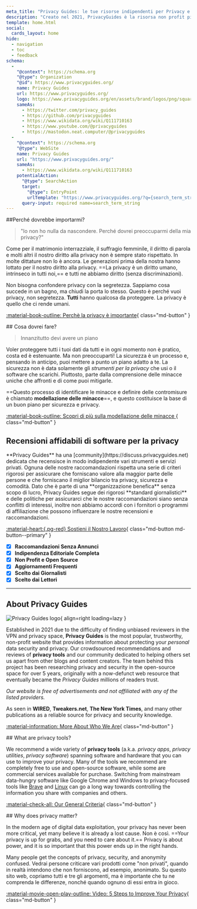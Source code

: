 ```yaml
---
meta_title: "Privacy Guides: le tue risorse indipendenti per Privacy e Sicurezza"
description: "Creato nel 2021, PrivacyGuides è la risorsa non profit più popolare e affidabile per trovare strumenti sulla privacy e imparare come proteggere la tua vita digitale."
template: home.html
social:
  cards_layout: home
hide:
  - navigation
  - toc
  - feedback
schema:
  - 
    "@context": https://schema.org
    "@type": Organization
    "@id": https://www.privacyguides.org/
    name: Privacy Guides
    url: https://www.privacyguides.org/
    logo: https://www.privacyguides.org/en/assets/brand/logos/png/square/pg-yellow.png
    sameAs:
      - https://twitter.com/privacy_guides
      - https://github.com/privacyguides
      - https://www.wikidata.org/wiki/Q111710163
      - https://www.youtube.com/@privacyguides
      - https://mastodon.neat.computer/@privacyguides
  - 
    "@context": https://schema.org
    "@type": WebSite
    name: Privacy Guides
    url: "https://www.privacyguides.org/"
    sameAs:
      - https://www.wikidata.org/wiki/Q111710163
    potentialAction:
      "@type": SearchAction
      target:
        "@type": EntryPoint
        urlTemplate: "https://www.privacyguides.org/?q={search_term_string}"
      query-input: required name=search_term_string
---
```


<!-- markdownlint-disable -->
<div class="grid" markdown>
<div markdown>
##Perché dovrebbe importarmi?

> "Io non ho nulla da nascondere. Perché dovrei preoccuparmi della mia privacy?"

Come per il matrimonio interrazziale, il suffragio femminile, il diritto di parola e molti altri il nostro diritto alla privacy non è sempre stato rispettato. In molte dittature non lo è ancora. Le generazioni prima della nostra hanno lottato per il nostro diritto alla privacy. ==La privacy è un diritto umano, intrinseco in tutti noi,== e tutti ne abbiamo diritto (senza discriminazioni).

Non bisogna confondere privacy con la segretezza. Sappiamo cosa succede in un bagno, ma chiudi la porta lo stesso. Questo è perché vuoi privacy, non segretezza. **Tutti** hanno qualcosa da proteggere. La privacy è quello che ci rende umani.

[:material-book-outline: Perchè la privacy è importante](basics/why-privacy-matters.md){ class="md-button" }
</div>

<div markdown>
## Cosa dovrei fare?

> Innanzitutto devi avere un piano

Voler proteggere tutti i tuoi dati da tutti e in ogni momento non è pratico, costa ed è estenuante. Ma non preoccuparti! La sicurezza è un processo e, pensando in anticipo, puoi mettere a punto un piano adatto a te. La sicurezza non è data solamente gli *strumenti per la privacy* che usi o il software che scarichi. Piuttosto, parte dalla comprensione delle minacce uniche che affronti e di come puoi mitigarle.

==Questo processo di identificare le minacce e definire delle contromisure è chiamato **modellazione delle minacce**==, e questo costituisce la base di un buon piano per sicurezza e privacy.

[:material-book-outline: Scopri di più sulla modellazione delle minacce ](basics/threat-modeling.md){ class="md-button" }
</div>
</div>

## Recensioni affidabili di software per la privacy

<div class="grid" markdown>

<div markdown>
**Privacy Guides** ha una [community](https://discuss.privacyguides.net) dedicata che recensisce in modo indipendente vari strumenti e servizi privati. Ognuna delle nostre raccomandazioni rispetta una serie di criteri rigorosi per assicurare che forniscano valore alla maggior parte delle persone e che forniscano il miglior bilancio tra privacy, sicurezza e comodità. Dato che è parte di una **organizzazione benefica** senza scopo di lucro, Privacy Guides segue dei rigorosi **standard giornalistici** e delle politiche per assicurarci che le nostre raccomandazioni siano senza conflitti di interessi, inoltre non abbiamo accordi con i fornitori o programmi di affiliazione che possono influenzare le nostre recensioni e raccomandazioni.

[:material-heart:{.pg-red} Sostieni il Nostro Lavoro](about/donate.md){ class="md-button md-button--primary" }

</div>

- [x] **Raccomandazioni Senza Annunci**
- [x] **Indipendenza Editoriale Completa**
- [x] **Non Profit e Open Source**
- [x] **Aggiornamenti Frequenti**
- [x] **Scelto dai Giornalisti**
- [x] **Scelto dai Lettori**

</div>

---

## About Privacy Guides

![Privacy Guides logo](assets/brand/logos/png/square/pg-yellow.png){ align=right loading=lazy }

Established in 2021 due to the difficulty of finding unbiased reviewers in the VPN and privacy space, **Privacy Guides** is the most popular, trustworthy, non-profit website that provides information about protecting your *personal* data security and privacy. Our crowdsourced recommendations and reviews of **privacy tools** and our community dedicated to helping others set us apart from other blogs and content creators. The team behind this project has been researching privacy and security in the open-source space for over 5 years, originally with a now-defunct web resource that eventually became the *Privacy Guides* millions of readers trust.

*Our website is free of advertisements and not affiliated with any of the listed providers.*

As seen in **WIRED**, **Tweakers.net**, **The New York Times**, and many other publications as a reliable source for privacy and security knowledge.

[:material-information: More About Who We Are](about.md){ class="md-button" }

<div class="grid" markdown>
<div markdown>
## What are privacy tools?

We recommend a wide variety of **privacy tools** (a.k.a. *privacy apps*, *privacy utilities*, *privacy software*) spanning software and hardware that you can use to improve your privacy. Many of the tools we recommend are completely free to use and open-source software, while some are commercial services available for purchase. Switching from mainstream data-hungry software like Google Chrome and Windows to privacy-focused tools like [Brave](desktop-browsers.md#brave) and [Linux](desktop.md) can go a long way towards controlling the information you share with companies and others.

[:material-check-all: Our General Criteria](about/criteria.md){ class="md-button" }
</div>

<div markdown>
## Why does privacy matter?

In the modern age of digital data exploitation, your privacy has never been more critical, yet many believe it is already a lost cause. Non è così. ==Your privacy is up for grabs, and you need to care about it.== Privacy is about power, and it is so important that this power ends up in the right hands.

Many people get the concepts of privacy, security, and anonymity confused. Vedrai persone criticare vari prodotti come "non privati", quando in realtà intendono che non forniscono, ad esempio, anonimato. Su questo sito web, copriamo tutti e tre gli argomenti, ma è importante che tu ne comprenda le differenze, nonché quando ognuno di essi entra in gioco.

[:material-movie-open-play-outline: Video: 5 Steps to Improve Your Privacy](https://www.privacyguides.org/videos/2025/02/14/5-easy-steps-to-protect-yourself-online){ class="md-button" }
</div>
</div>
